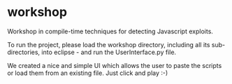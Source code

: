workshop
========

Workshop in compile-time techniques for detecting Javascript exploits.

To run the project, please load the workshop directory, including all its sub-directories, into eclipse - and run the UserInterface.py file.

We created a nice and simple UI which allows the user to paste the scripts or load them from an existing file. Just click and play :-)